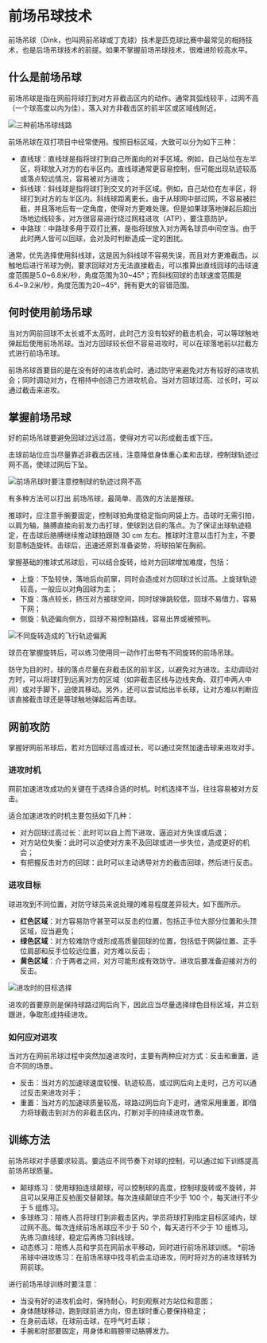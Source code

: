 # 前场吊球技术

前场吊球（Dink，也叫网前吊球或丁克球）技术是匹克球比赛中最常见的相持技术，也是后场吊球技术的前提。如果不掌握前场吊球技术，很难进阶较高水平。

## 什么是前场吊球

前场吊球是指在网前将球打到对方非截击区内的动作。通常其弧线较平，过网不高（一个球高度以内为佳），落入对方非截击区的前半区或区域线附近。

![三种前场吊球线路](_images/dink-target.png)

前场吊球在双打项目中经常使用。按照目标区域，大致可以分为如下三种：

* 直线球：直线球是指将球打到自己所面向的对手区域。例如，自己站位在左半区，将球放入对方的右半区内。直线球通常更容易控制，但可能出现轨迹较高或落点较远情况，容易被对方进攻；
* 斜线球：斜线球是指将球打到交叉的对手区域。例如，自己站位在左半区，将球打到对方的左半区内。斜线球距离更长，由于从球网中部过网，不容易被拦截，并且落地后有一定角度，使得对方更难处理。但是如果球落地弹起后超出场地边线较多，对方很容易进行绕过网柱进攻（ATP），要注意防护。
* 中路球：中路球多用于双打比赛，是指将球放入对方两名球员中间空当。由于此时两人皆可以回球，会对及时判断造成一定的困扰。

通常，优先选择使用斜线球，这是因为斜线球不容易失误，而且对方更难截击。以触地后进行吊球为例，要求回球对方无法直接截击，可以推算出直线回球的击球速度范围是5.0~6.8米/秒，角度范围为30~45°；而斜线回球的击球速度范围是6.4~9.2米/秒，角度范围为20~45°，拥有更大的容错范围。

## 何时使用前场吊球

当对方网前回球不太长或不太高时，此时己方没有较好的截击机会，可以等球触地弹起后使用前场吊球。当对方回球较长但不容易进攻时，可以在球落地前以拦截方式进行前场吊球。

前场吊球首要目的是在没有好的进攻机会时，通过防守来避免对方有较好的进攻机会；同时调动对方，在相持中创造己方进攻机会。当对方回球过高、过长时，可以通过截击来进攻。

## 掌握前场吊球

好的前场吊球要避免回球过远过高，使得对方可以形成截击或下压。

击球前站位应当尽量靠近非截击区线，注意降低身体重心柔和击球，控制球轨迹过网不高，使球过网后下坠。

![前场吊球时要注意控制球的轨迹过网不高](_images/dink-low.png)

有多种方法可以打出 前场吊球，最简单、高效的方法是推球。

推球时，应注意手腕要固定，控制球拍角度稳定指向网袋上方。击球时无需引拍，以肩为轴，胳膊直接向前发力击打球，使球到达目的落点。为了保证出球轨迹稳定，在击球后胳膊继续推动球拍跟随 30 cm 左右。推球时注意以击打为主，不要刻意制造旋转。击球后，迅速还原到准备姿势，将球拍架在胸前。

掌握基础的推球式吊球后，可以结合旋转，给对方回球增加难度，包括：

* 上旋：下坠较快，落地后向前窜，同时会造成对方回球过长过高。上旋球轨迹较高，一般应以对角回球为主；
* 下旋：落点较长，挤压对方接球空间，同时球弹跳较低，回球不易借力，容易下网；
* 侧旋：轨迹偏向侧方，回球不易控制路线，容易出界或被预判。

![不同旋转造成的飞行轨迹偏离](_images/spin-trajectory.png)

球员在掌握旋转后，可以练习使用同一动作打出带有不同旋转的前场吊球。

防守为目的时，球的落点尽量在非截击区的前半区，以避免对方进攻。主动调动对方时，可以将球打到远离对方的区域（如非截击区线与边线夹角、双打中两人中间）或对手脚下，迫使其移动。另外，还可以尝试给出半长球，让对方难以判断应该直接截击球还是等球触地弹起后再击球。

## 网前攻防

掌握好网前吊球后，若对方回球过高或过长，可以通过突然加速击球来进攻对手。

### 进攻时机
网前加速进攻成功的关键在于选择合适的时机。时机选择不当，往往容易被对方反击。

适合加速进攻的时机主要包括如下几种：
* 对方回球过高过长：此时可以自上而下进攻，逼迫对方失误或后退；
* 对方站位失衡：此时可以迫使对方来不及回球或进一步失位，造成更好的机会；
* 有把握反击对方的回球：此时可以主动诱导对方的截击回球，然后进行反击。

### 进攻目标
球进攻到不同位置，对防守球员来说处理的难易程度差异较大，如下图所示。

* **红色区域**：对方容易防守甚至可以反击的位置，包括正手位大部分位置和头顶区域，应当避免；
* **绿色区域**：对方较难防守或形成高质量回球的位置，包括低于网袋位置、正手位肩部和反手位较远位置，对方难以反击；
* **黄色区域**：介于两者之间，对方可能形成有效防守。进攻后要准备迎接对方的反击。

![进攻时的目标选择](_images/attack-target.png)

进攻的首要原则是保持球路过网后向下，因此应当尽量选择绿色目标区域，并立刻跟进，争取形成持续进攻。

### 如何应对进攻
当对方在网前吊球过程中突然加速进攻时，主要有两种应对方式：反击和重置，适合不同的场景。
* 反击：当对方的加速球速度较慢、轨迹较高，或过网后向上走时，己方可以通过反击来进攻对手；
* 重置：当对方的加速球质量较高，球路过网后向下走时，通常采用重置，即借力将球截击到对方的非截击区内，打断对手的持续进攻节奏。

## 训练方法

前场吊球对手感要求较高。要适应不同节奏下对球的控制，可以通过如下训练提高前场吊球质量。

* 颠球练习：使用球拍连续颠球，可以控制球的高度，控制球旋转或不旋转，并且可以采用正反拍面交替颠球。每次连续颠球应不少于 100 个，每天进行不少于 5 组练习。
* 多球练习：陪练人员将球打到非截击区内，学员将球打到指定目标区域内，球过网不高。每次连续前场吊球应不少于 50 个，每天进行不少于 10 组练习。先练习直线球，稳定后再练习斜线球。
* 动态练习：陪练人员和学员在网前水平移动，同时进行前场吊球训练。
*前场吊球中进攻练习：在前场吊球中找寻机会主动进攻，同时将对方的进攻球转为网前球。

进行前场吊球训练时要注意：

* 当没有好的进攻机会时，保持耐心，时刻观察对方站位和意图；
* 身体随球移动，跑到球前进方向，但击球时重心要保持稳定；
* 在身前击球，在球前击球，在呼气时击球；
* 手腕和肘部要固定，用身体和肩膀带动胳膊发力。